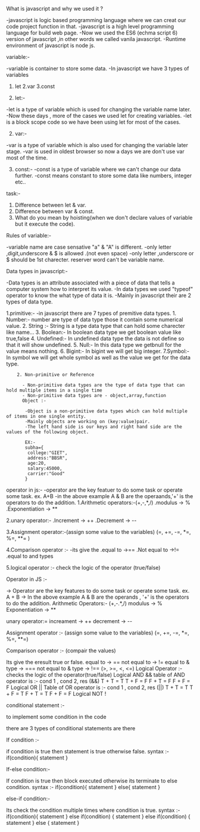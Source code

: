 What is javascript and why we used it ?

-javascript is logic based programming language where we can creat our code project function in that.
-javascript is a high level programming language for build web page.
-Now we used the ES6 (echma script 6) version of javascript ,in other words we called vanila javascript.
-Runtime environment of javascript is node js.

variable:-

-variable is container to store some data.
-In javascript we have 3 types of variables
1. let
2.var
3.const

1. let:-

-let is a type of variable which is used for changing the variable name later.
-Now these days , more of the cases we used let for creating variables.
-let is a block scope code so we have been using let for most of the cases.

2. var:-

-var is a type of variable which is also used for changing the variable later stage.
-var is used in oldest browser so now a days we are don't use var most of the time.

3. const:-
-const is a type of variable where we can't change our data further.
-const means constant to store some data like numbers, integer etc..


task:-
1. Difference between let & var.
2. Difference between var & const.
3. What do you mean by hoisting(when we don't declare values of variable but it execute the code).


Rules of variable:-

 -variable name are case sensative "a" & "A" is different.
 -only letter ,digit,underscore & $ is allowed .(not even space)
 -only letter ,underscore or $ should be 1st charecter.
 reserver word can't be variable name.

 Data types in javascript:-

 -Data types is an attribute associated with a piece of data that tells a computer system how to interpret its value.
 -In data types we used "typeof" operator to know the what type of data it is.
 -Mainly in javascript their are 2 types of data type.

 1.primitive:-
    -in javascript there are 7 types of premitive data types.
        1. Number:- number are type of data type those it contain some numerical value.
        2. String :- String is a type data type that can hold some charecter like name...
        3. Boolean:- In boolean data type we get boolean value like true,false
        4. Undefined:- In undefined data type the data is not define so that it will show undefined.
        5. Null:- In this data type we getbnull for the value means nothing.
        6. Bigint:- In bigint we will get big integer.
        7.Symbol:- In symbol we will get whole symbol as well as the value we get for the data type.

        2. Non-primitive or Reference

          - Non-primitive data types are the type of data type that can hold multiple items in a single time
          - Non-primitive data types are - object,array,function
          Object :-

           -Object is a non-primitive data types which can hold multiple of items in one single entity.
           -Mainly objects are working on (key:value)pair.
           -The left hand side is our keys and right hand side are the values of the following object.

           EX:-
           subha={
            college:"GIET",
            address:"BBSR",
            age:20,
            salary:45000,
            carrier:"Good"
           }



operator in js:-
-operator are the key featuer to do some task or operate some task.
ex. A+B
-in the above example A & B are the operaands,'+' is the operators to do the addition.
1.Arithmetic operators:-(+,-,*,/)
  .modulus -> %
  .Exponentiation -> **

2.unary operator:-
   .Increment -> ++ 
   .Decrement -> --

 3.Assignment operator:-(assign some value to the variables)
 (=, +=, -=, *=, %=, **= )  


4.Comparison operator :-
  -its give the 
  .equal to ->==
  .Not equal to ->!=
  .equal to and types


5.logical operator :- check the logic of the operator (true/false)
 


 Operator in JS :-

-> Operator are the key features to do some task or operate some task.
ex. A + B
-> In the above example A & B are the operands , '+' is the operators to do the addition.
Arithmetic Operators:- (+,-.*,/) modulus -> % Exponentiation -> **

unary operator:= increament -> ++ decrement -> --

Assignment operator :- (assign some value to the variables) (=, +=, -=, *=, %=, **=)

Comparison operator :- (compair the values)

Its give the eresult true or false. equal to -> == not equal to -> != equal to & type -> === not equal to & type -> !== (>, >=, <, <=)
Logical Operator :- checks the logic of the operator(true/false) Logical AND && table of AND operator is :- cond 1 , cond 2, res (&&) T + T = T T + F = F F + T = F F + F = F Logical OR || Table of OR operator is :- cond 1 , cond 2, res (||) T + T = T T + F = T F + T = T F + F = F Logical NOT !

conditional statement :-

to implement some condition in the code

there are 3 types of conditional statements are there

If condition :-

if condition is true then statement is true otherwise false. syntax :- if(condition){ statement }

If-else condition:-

If condition is true then block executed otherwise its terminate to else condition. syntax :- if(condition){ statement } else{ statement }

else-if condition:-

Its check the condition multiple times where condition is true. syntax :- if(condition){ statement } else if(condition) { statement } else if(condition) { statement } else { statement }



























